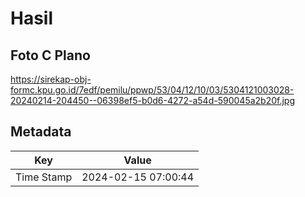 # Hasil

## Foto C Plano

https://sirekap-obj-formc.kpu.go.id/7edf/pemilu/ppwp/53/04/12/10/03/5304121003028-20240214-204450--06398ef5-b0d6-4272-a54d-590045a2b20f.jpg


## Metadata

| Key        | Value               |
| ---------- | ------------------- |
| Time Stamp | 2024-02-15 07:00:44 |



